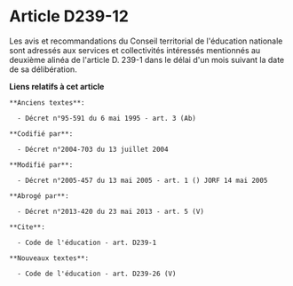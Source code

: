 # Article D239-12

Les avis et recommandations du Conseil territorial de l'éducation nationale sont adressés aux services et collectivités
intéressés mentionnés au deuxième alinéa de l'article D. 239-1 dans le délai d'un mois suivant la date de sa délibération.

**Liens relatifs à cet article**

	**Anciens textes**:

	  - Décret n°95-591 du 6 mai 1995 - art. 3 (Ab)

	**Codifié par**:

	  - Décret n°2004-703 du 13 juillet 2004

	**Modifié par**:

	  - Décret n°2005-457 du 13 mai 2005 - art. 1 () JORF 14 mai 2005

	**Abrogé par**:

	  - Décret n°2013-420 du 23 mai 2013 - art. 5 (V)

	**Cite**:

	  - Code de l'éducation - art. D239-1

	**Nouveaux textes**:

	  - Code de l'éducation - art. D239-26 (V)
